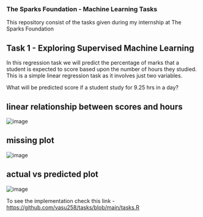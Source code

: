 ### The Sparks Foundation - Machine Learning Tasks
This repository consist of the tasks given during my internship at The Sparks Foundation


## Task 1 - Exploring Supervised Machine Learning

In this regression task we will predict the percentage of marks that a student is expected to score based upon the number of hours they studied.
This is a simple linear regression task as it involves just two variables.

What will be predicted score if a student study for 9.25 hrs in a day? 

## linear relationship between scores and hours
![image](https://user-images.githubusercontent.com/74041654/98397772-dae34a00-2085-11eb-94db-f7e1fe7b52fb.png)

## missing plot
![image](https://user-images.githubusercontent.com/74041654/98377157-7666c180-206a-11eb-8466-5154cbd2de4d.png)

## actual vs predicted plot
![image](https://user-images.githubusercontent.com/74041654/98379345-3228f080-206d-11eb-9b59-8b7d3fbc100c.png)

To see the implementation check this link - https://github.com/vasu258/tasks/blob/main/tasks.R
